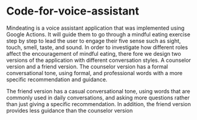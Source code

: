# Code-for-voice-assistant

Mindeating is a voice assistant application that was implemented using Google Actions. It will guide
them to go through a mindful eating exercise step by step to lead the user to engage their five sense
such as sight, touch, smell, taste, and sound.
In order to investigate how different roles affect the encouragement of mindful eating, there
fore we design two versions of the application with different conversation styles. A counselor version and a friend version.
The counselor version has a formal conversational tone, using formal, and professional words with a more specific recommendation and guidance.

The friend version has  a casual conversational tone, using words that are commonly used in daily conversations, and asking more questions rather than just giving a specific recommendation. In addition, the friend version provides less guidance than the counselor version
